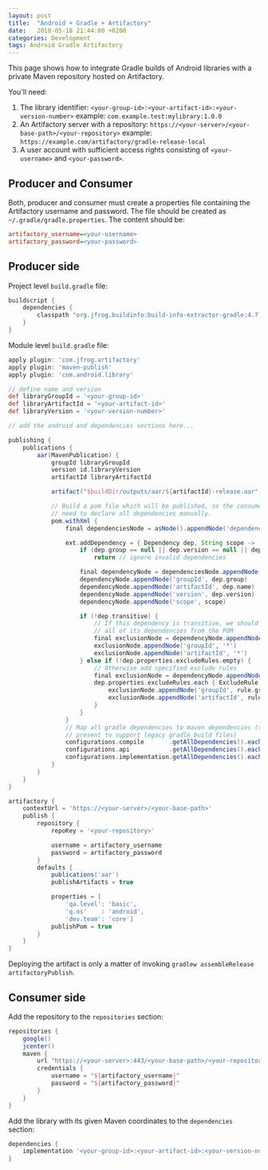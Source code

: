 ```yaml
---
layout: post
title:  "Android + Gradle + Artifactory"
date:   2018-05-18 21:44:00 +0200
categories: Development
tags: Android Gradle Artifactory
---
```


This page shows how to integrate Gradle builds of Android libraries with a private Maven repository hosted on Artifactory.

You'll need:

1. The library identifier:
    `<your-group-id>:<your-artifact-id>:<your-version-number>`
    example: `com.example.test:mylibrary:1.0.0`
2. An Artifactory server with a repository:
    `https://<your-server>/<your-base-path>/<your-repository>`
    example: `https://example.com/artifactory/gradle-release-local`
3. A user account with sufficient access rights consisting of `<your-username>` and `<your-password>`.

## Producer and Consumer

Both, producer and consumer must create a properties file containing the Artifactory username and password.
The file should be created as `~/.gradle/gradle.properties`.
The content should be:

```ini
artifactory_username=<your-username>
artifactory_password=<your-password>
```

## Producer side

Project level `build.gradle` file:

```groovy
buildscript {
    dependencies {
        classpath "org.jfrog.buildinfo:build-info-extractor-gradle:4.7.1"
    }
}
```

Module level `build.gradle` file:

```groovy
apply plugin: 'com.jfrog.artifactory'
apply plugin: 'maven-publish'
apply plugin: 'com.android.library'

// define name and version
def libraryGroupId = '<your-group-id>'
def libraryArtifactId = '<your-artifact-id>'
def libraryVersion = '<your-version-number>'

// add the android and dependencies sections here...

publishing {
    publications {
        aar(MavenPublication) {
            groupId libraryGroupId
            version id.libraryVersion
            artifactId libraryArtifactId

            artifact("$buildDir/outputs/aar/${artifactId}-release.aar")

            // Build a pom file which will be published, so the consumer does not
            // need to declare all dependencies manually.
            pom.withXml {
                final dependenciesNode = asNode().appendNode('dependencies')

                ext.addDependency = { Dependency dep, String scope ->
                    if (dep.group == null || dep.version == null || dep.name == null || dep.name == "unspecified")
                        return // ignore invalid dependencies

                    final dependencyNode = dependenciesNode.appendNode('dependency')
                    dependencyNode.appendNode('groupId', dep.group)
                    dependencyNode.appendNode('artifactId', dep.name)
                    dependencyNode.appendNode('version', dep.version)
                    dependencyNode.appendNode('scope', scope)

                    if (!dep.transitive) {
                        // If this dependency is transitive, we should force exclude
                        // all of its dependencies from the POM
                        final exclusionNode = dependencyNode.appendNode('exclusions').appendNode('exclusion')
                        exclusionNode.appendNode('groupId', '*')
                        exclusionNode.appendNode('artifactId', '*')
                    } else if (!dep.properties.excludeRules.empty) {
                        // Otherwise add specified exclude rules
                        final exclusionNode = dependencyNode.appendNode('exclusions').appendNode('exclusion')
                        dep.properties.excludeRules.each { ExcludeRule rule ->
                            exclusionNode.appendNode('groupId', rule.group ?: '*')
                            exclusionNode.appendNode('artifactId', rule.module ?: '*')
                        }
                    }
                }
                // Map all gradle dependencies to maven dependencies (the compile dependency of gradle is only
                // present to support legacy gradle build files)
                configurations.compile       .getAllDependencies().each { dep -> addDependency(dep, "compile") }
                configurations.api           .getAllDependencies().each { dep -> addDependency(dep, "compile") }
                configurations.implementation.getAllDependencies().each { dep -> addDependency(dep, "runtime") }
            }
        }
    }
}

artifactory {
    contextUrl = 'https://<your-server>/<your-base-path>'
    publish {
        repository {
            repoKey = '<your-repository>'

            username = artifactory_username
            password = artifactory_password
        }
        defaults {
            publications('aar')
            publishArtifacts = true

            properties = [
                'qa.level': 'basic',
                'q.os'    : 'android',
                'dev.team': 'core']
            publishPom = true
        }
    }
}
```

Deploying the artifact is only a matter of invoking `gradlew assembleRelease artifactoryPublish`.

## Consumer side

Add the repository to the `repositories` section:

```groovy
repositories {
    google()
    jcenter()
    maven {
        url "https://<your-server>:443/<your-base-path>/<your-repository>"
        credentials {
            username = "${artifactory_username}"
            password = "${artifactory_password}"
        }
    }
}
```

Add the library with its given Maven coordinates to the `dependencies` section:

```groovy
dependencies {
    implementation '<your-group-id>:<your-artifact-id>:<your-version-number>'
}
```
